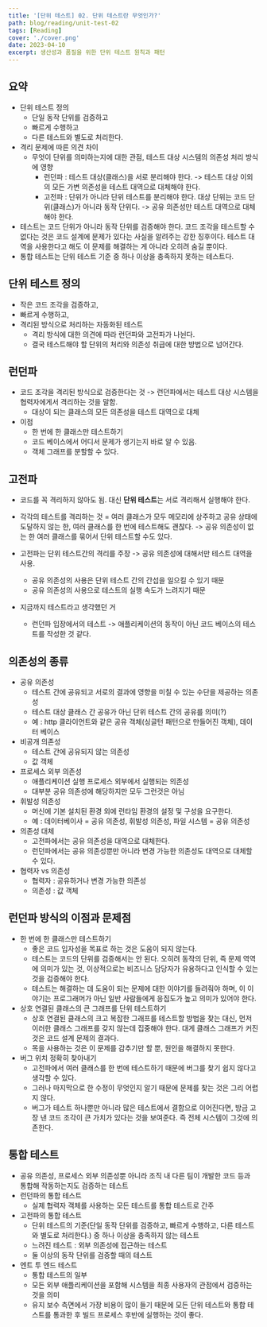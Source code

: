 ```yaml
---
title: '[단위 테스트] 02. 단위 테스트란 무엇인가?'
path: blog/reading/unit-test-02
tags: [Reading]
cover: './cover.png'
date: 2023-04-10
excerpt: 생산성과 품질을 위한 단위 테스트 원칙과 패턴
---
```


## 요약
* 단위 테스트 정의
	* 단일 동작 단위를 검증하고
	* 빠르게 수행하고 
	* 다른 테스트와 별도로 처리한다.
* 격리 문제에 따른 의견 차이 
	* 무엇이 단위를 의미하는지에 대한 관점, 테스트 대상 시스템의 의존성 처리 방식에 영향
		* 런던파 : 테스트 대상(클래스)을 서로 분리해야 한다. -> 테스트 대상 이외의 모든 가변 의존성을 테스트 대역으로 대체해야 한다. 
		* 고전파 : 단위가 아니라 단위 테스트를 분리해야 한다. 대상 단위는 코드 단위(클래스)가 아니라 동작 단위다. -> 공유 의존성만 테스트 대역으로 대체해야 한다.
* 테스트는 코드 단위가 아니라 동작 단위를 검증해야 한다. 코드 조각을 테스트할 수 없다는 것은 코드 설계에 문제가 있다는 사실을 알려주는 강한 징후이다. 테스트 대역을 사용한다고 해도 이 문제를 해결하는 게 아니라 오히려 숨길 뿐이다.
* 통합 테스트는 단위 테스트 기준 중 하나 이상을 충족하지 못하는 테스트다.


## 단위 테스트 정의 
* 작은 코드 조각을 검증하고, 
* 빠르게 수행하고,
* 격리된 방식으로 처리하는 자동화된 테스트
	* 격리 방식에 대한 의견에 따라 런던파와 고전파가 나뉜다. 
	* 결국 테스트해야 할 단위의 처리와 의존성 취급에 대한 방법으로 넘어간다.

## 런던파 
* 코드 조각을 격리된 방식으로 검증한다는 것  -> 런던파에서는 테스트 대상 시스템을 협력자에게서 격리하는 것을 말함. 
	* 대상이 되는 클래스의 모든 의존성을 테스트 대역으로 대체
* 이점 
	* 한 번에 한 클래스만 테스트하기 
	* 코드 베이스에서 어디서 문제가 생기는지 바로 알 수 있음. 
	* 객체 그래프를 분할할 수 있다. 

## 고전파
* 코드를 꼭 격리하지 않아도 됨. 대신 **단위 테스트**는 서로 격리해서 실행해야 한다.
* 각각의 테스트를 격리하는 것 = 여러 클래스가 모두 메모리에 상주하고 공유 상태에 도달하지 않는 한, 여러 클래스를 한 번에 테스트해도 괜찮다. -> 공유 의존성이 없는 한 여러 클래스를 묶어서 단위 테스트할 수도 있다.  
* 고전파는 단위 테스트간의 격리를 주장 -> 공유 의존성에 대해서만 테스트 대역을 사용.
	* 공유 의존성의 사용은 단위 테스트 간의 간섭을 일으킬 수 있기 때문
	* 공유 의존성의 사용으로 테스트의 실행 속도가 느려지기 때문

* 지금까지 테스트라고 생각했던 거 
	* 런던파 입장에서의 테스트 -> 애플리케이션의 동작이 아닌 코드 베이스의 테스트를 작성한 것 같다.

## 의존성의 종류 
* 공유 의존성 
	* 테스트 간에 공유되고 서로의 결과에 영향을 미칠 수 있는 수단을 제공하는 의존성
	* 테스트 대상 클래스 간 공유가 아닌 단위 테스트 간의 공유를 의미(?)
	* 예 : http 클라이언트와 같은 공유 객체(싱글턴 패턴으로 만들어진 객체), 데이터 베이스
* 비공개 의존성
	* 테스트 간에 공유되지 않는 의존성
	* 값 객체
* 프로세스 외부 의존성
	* 애플리케이션 실행 프로세스 외부에서 실행되는 의존성
	* 대부분 공유 의존성에 해당하지만 모두 그런것은 아님
* 휘발성 의존성
	* 머신에 기본 설치된 환경 외에 런타임 환경의 설정 및 구성을 요구한다. 
	* 예 : 데이터베이사 = 공유 의존성, 휘발성 의존성, 파일 시스템 = 공유 의존성
* 의존성 대체 
	* 고전파에서는 공유 의존성을 대역으로 대체한다. 
	* 런던파에서는 공유 의존성뿐만 아니라 변경 가능한 의존성도 대역으로 대체할 수 있다. 
* 협력자 vs 의존성
	* 협력자 : 공유하거나 변경 가능한 의존성
	* 의존성 : 값 객체

## 런던파 방식의 이점과 문제점 
* 한 번에 한 클래스만 테스트하기
	* 좋은 코드 입자성을 목표로 하는 것은 도움이 되지 않는다. 
	* 테스트는 코드의 단위를 검증해서는 안 된다. 오히려 동작의 단위, 즉 문제 역역에 의미가 있는 것, 이상적으로는 비즈니스 담당자가 유용하다고 인식할 수 있는 것을 검증해야 한다. 
	* 테스트는 해결하는 데 도움이 되는 문제에 대한 이야기를 들려줘야 하며, 이 이야기는 프로그래머가 아닌 일반 사람들에게 응집도가 높고 의미가 있어야 한다.
* 상호 연결된 클래스의 큰 그래프를 단위 테스트하기
	* 상호 연결된 클래스의 크고 복잡한 그래프를 테스트할 방법을 찾는 대신, 먼저 이러한 클래스 그래프를 갖지 않는데 집중해야 한다. 대게 클래스 그래프가 커진 것은 코드 설계 문제의 결과다.
	* 목을 사용하는 것은 이 문제를 감추기만 할 뿐, 원인을 해결하지 못한다. 
* 버그 위치 정확히 찾아내기
	* 고전파에서 여러 클래스를 한 번에 테스트하기 때문에 버그를 찾기 쉽지 않다고 생각할 수 있다. 
	* 그러나 마지막으로 한 수정이 무엇인지 알기 때문에 문제를 찾는 것은 그리 어렵지 않다.
	* 버그가 테스트 하나뿐만 아니라 많은 테스트에서 결함으로 이어진다면, 방금 고장 낸 코드 조각이 큰 가치가 있다는 것을 보여준다. 즉 전체 시스템이 그것에 의존한다. 

## 통합 테스트
* 공유 의존성, 프로세스 외부 의존성뿐 아니라 조직 내 다른 팀이 개발한 코드 등과 통합해 작동하는지도 검증하는 테스트
* 런던파의 통합 테스트 
	* 실제 협력자 객체를 사용하는 모든 테스트를 통합 테스트로 간주
* 고전파의 통합 테스트
	* 단위 테스트의 기준(단일 동작 단위를 검증하고, 빠르게 수행하고, 다른 테스트와 별도로 처리한다.) 중 하나 이상을 충족하지 않는 테스트 
	* 느려진 테스트 : 외부 의존성에 접근하는 테스트
	* 둘 이상의 동작 단위를 검증할 때의 테스트
* 엔트 투 엔드 테스트 
	* 통합 테스트의 일부
	* 모든 외부 애플리케이션을 포함해 시스템을 최종 사용자의 관점에서 검증하는 것을 의미
	* 유지 보수 측면에서 가장 비용이 많이 들기 때문에 모든 단위 테스트와 통합 테스트를 통과한 후 빌드 프로세스 후반에 실행하는 것이 좋다.